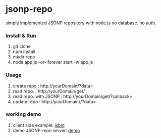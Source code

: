 jsonp-repo
=============

simply implemented JSONP repository with node.js
no database. no auth.

### Install & Run
1. git clone
1. npm install
1. mkdir repo
1. node app.js -or- forever start -w app.js

### Usage
1. create repo : http://yourDomain/?data=<json string>
1. read repo. : http://yourDomain/get/<uuid>
1. read repo. with JSONP : http://yourDomain/get/<uuid>?callback=<your function name>
1. update repo : http://yourDomain/<uuid>/?data=<json string>

### working demo
1. client side example: [jsbin](http://jsbin.com/evijes/1/edit)
1. demo JSONP-repo server: [demo](http://jsonp-repo.aws.af.cm)